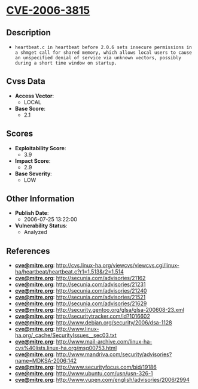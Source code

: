 
# [CVE-2006-3815](http://cvs.linux-ha.org/viewcvs/viewcvs.cgi/linux-ha/heartbeat/heartbeat.c?r1=1.513&r2=1.514)

## Description

- `heartbeat.c in heartbeat before 2.0.6 sets insecure permissions in a shmget call for shared memory, which allows local users to cause an unspecified denial of service via unknown vectors, possibly during a short time window on startup.`

## Cvss Data

- **Access Vector**:
  - LOCAL
- **Base Score**:
  - 2.1

## Scores

- **Exploitability Score**:
  - 3.9
- **Impact Score**:
  - 2.9
- **Base Severity**:
  - LOW

## Other Information

- **Publish Date**:
  - 2006-07-25 13:22:00
- **Vulnerability Status**:
  - Analyzed

## References

- **cve@mitre.org**: http://cvs.linux-ha.org/viewcvs/viewcvs.cgi/linux-ha/heartbeat/heartbeat.c?r1=1.513&r2=1.514
- **cve@mitre.org**: http://secunia.com/advisories/21162
- **cve@mitre.org**: http://secunia.com/advisories/21231
- **cve@mitre.org**: http://secunia.com/advisories/21240
- **cve@mitre.org**: http://secunia.com/advisories/21521
- **cve@mitre.org**: http://secunia.com/advisories/21629
- **cve@mitre.org**: http://security.gentoo.org/glsa/glsa-200608-23.xml
- **cve@mitre.org**: http://securitytracker.com/id?1016602
- **cve@mitre.org**: http://www.debian.org/security/2006/dsa-1128
- **cve@mitre.org**: http://www.linux-ha.org/_cache/SecurityIssues__sec03.txt
- **cve@mitre.org**: http://www.mail-archive.com/linux-ha-cvs%40lists.linux-ha.org/msg00753.html
- **cve@mitre.org**: http://www.mandriva.com/security/advisories?name=MDKSA-2006:142
- **cve@mitre.org**: http://www.securityfocus.com/bid/19186
- **cve@mitre.org**: http://www.ubuntu.com/usn/usn-326-1
- **cve@mitre.org**: http://www.vupen.com/english/advisories/2006/2994
